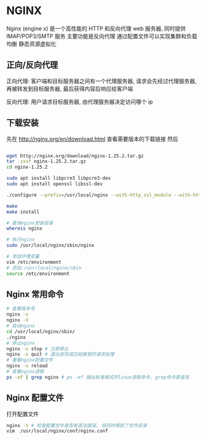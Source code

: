 # NGINX

Nginx (engine x) 是一个高性能的 HTTP 和反向代理 web 服务器, 同时提供 IMAP/POP3/SMTP 服务
主要功能是反向代理
通过配置文件可以实现集群和负载均衡
静态资源虚拟化

## 正向/反向代理

正向代理:
客户端和目标服务器之间有一个代理服务器, 请求会先经过代理服务器, 再被转发到目标服务器, 最后获得内容后响应给客户端

反向代理:
用户请求目标服务器, 由代理服务器决定访问哪个 ip

## 下载安装

先在 http://nginx.org/en/download.html 查看需要版本的下载链接
然后

```bash

wget http://nginx.org/download/nginx-1.25.2.tar.gz
tar -zxvf nginx-1.25.2.tar.gz
cd nginx-1.25.2

sudo apt install libpcre3 libpcre3-dev
sudo apt install openssl libssl-dev

./configure --prefix=/usr/local/nginx --with-http_ssl_module --with-http_stub_status_module

make
make install

# 查询nginx安装目录
whereis nginx

# 执行nginx
sudo /usr/local/nginx/sbin/nginx

# 添加环境变量
vim /etc/environment
# 添加:/usr/local/nginx/sbin
source /etc/environment
```

## Nginx 常用命令

```bash
# 查看版本号
nginx -v
nginx -V
# 启动nginx
cd /usr/local/nginx/sbin/
./nginx
# 停止nginx
nginx -s stop # 立即停止
nginx -s quit # 退出前完成已经接受的请求处理
# 重载nginx配置文件
nginx -s reload
# 查看nginx进程
ps -ef | grep nginx # ps -ef 输出标准格式的linux进程命令, grep命令是查找
```

## Nginx 配置文件

打开配置文件

```bash
nginx -t # 检查配置文件是否有语法错误, 但同时得到了文件目录
vim  /usr/local/nginx/conf/nginx.conf
```
